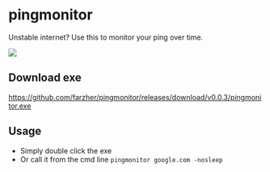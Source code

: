# pingmonitor

Unstable internet? Use this to monitor your ping over time.

![](https://i.imgur.com/pejnSlK.png)

## Download exe
https://github.com/farzher/pingmonitor/releases/download/v0.0.3/pingmonitor.exe

## Usage
- Simply double click the exe
- Or call it from the cmd line `pingmonitor google.com -nosleep`
